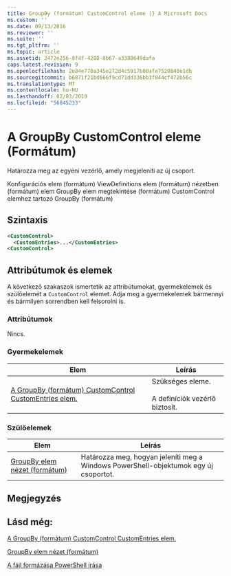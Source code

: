 ```yaml
---
title: GroupBy (formátum) CustomControl eleme |} A Microsoft Docs
ms.custom: ''
ms.date: 09/13/2016
ms.reviewer: ''
ms.suite: ''
ms.tgt_pltfrm: ''
ms.topic: article
ms.assetid: 2472e256-8f4f-4288-8b67-a3300649dafa
caps.latest.revision: 9
ms.openlocfilehash: 2e84e770a345e272d4c5917b00afe7520840e1db
ms.sourcegitcommit: b6871f21bd666f9cd71dd336bb3f844cf472b56c
ms.translationtype: MT
ms.contentlocale: hu-HU
ms.lasthandoff: 02/03/2019
ms.locfileid: "56845233"
---
```

# <a name="customcontrol-element-for-groupby-format"></a>A GroupBy CustomControl eleme (Formátum)

Határozza meg az egyéni vezérlő, amely megjeleníti az új csoport.

Konfigurációs elem (formátum) ViewDefinitions elem (formátum) nézetben (formátum) elem GroupBy elem megtekintése (formátum) CustomControl elemhez tartozó GroupBy (formátum)

## <a name="syntax"></a>Szintaxis

```xml
<CustomControl>
  <CustomEntries>...</CustomEntries>
<CustomControl>
```

## <a name="attributes-and-elements"></a>Attribútumok és elemek

A következő szakaszok ismertetik az attribútumokat, gyermekelemek és szülőelemét a `CustomControl` elemet. Adja meg a gyermekelemek bármennyi és bármilyen sorrendben kell felsorolni is.

### <a name="attributes"></a>Attribútumok

Nincs.

### <a name="child-elements"></a>Gyermekelemek

|Elem|Leírás|
|-------------|-----------------|
|[A GroupBy (formátum) CustomControl CustomEntries elem.](./customentries-element-for-customcontrol-for-groupby-format.md)|Szükséges eleme.<br /><br /> A definíciók vezérlő biztosít.|

### <a name="parent-elements"></a>Szülőelemek

|Elem|Leírás|
|-------------|-----------------|
|[GroupBy elem nézet (formátum)](./groupby-element-for-view-format.md)|Határozza meg, hogyan jeleníti meg a Windows PowerShell-objektumok egy új csoportot.|

## <a name="remarks"></a>Megjegyzés

## <a name="see-also"></a>Lásd még:

[A GroupBy (formátum) CustomControl CustomEntries elem.](./customentries-element-for-customcontrol-for-groupby-format.md)

[GroupBy elem nézet (formátum)](./groupby-element-for-view-format.md)

[A fájl formázása PowerShell írása](./writing-a-powershell-formatting-file.md)
